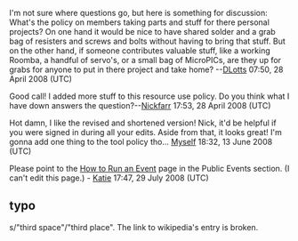 I'm not sure where questions go, but here is something for discussion:
What's the policy on members taking parts and stuff for there personal
projects? On one hand it would be nice to have shared solder and a grab
bag of resisters and screws and bolts without having to bring that
stuff. But on the other hand, if someone contributes valuable stuff,
like a working Roomba, a handful of servo's, or a small bag of
MicroPICs, are they up for grabs for anyone to put in there project and
take home? --[DLotts](User:DLotts) 07:50, 28 April 2008 (UTC)

Good call! I added more stuff to this resource use policy. Do you think
what I have down answers the
question?--[Nickfarr](User:Nickfarr) 17:53, 28 April 2008
(UTC)

Hot damn, I like the revised and shortened version! Nick, it'd be
helpful if you were signed in during all your edits. Aside from that, it
looks great! I'm gonna add one thing to the tool policy tho...
[Myself](User:Myself) 18:32, 13 June 2008 (UTC)

Please point to the [How to Run an
Event](How_to_Run_an_Event) page in the Public Events
section. (I can't edit this page.) - [Katie](User:Katie)
17:47, 29 July 2008 (UTC)

## typo

s/"third space"/"third place". The link to wikipedia's entry is broken.
